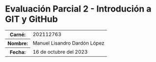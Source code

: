<h1>Evaluación Parcial 2 - Introdución a GIT y GitHub</h1>

<table>
    <tr>
        <th>Carné:</th>
        <td>202112763</td>
    </tr>
    <tr>
        <th>Nombre:</th>
        <td>Manuel Lisandro Dardón López</td>
    </tr>
    <tr>
        <th>Fecha:</th>
        <td>16 de octubre del 2023</td>
    </tr>
</table>